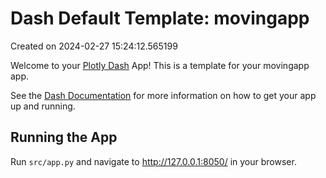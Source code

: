 # Dash Default Template: movingapp

Created on 2024-02-27 15:24:12.565199

Welcome to your [Plotly Dash](https://plotly.com/dash/) App! This is a template for your movingapp app.

See the [Dash Documentation](https://dash.plotly.com/introduction) for more information on how to get your app up and running.

## Running the App

Run `src/app.py` and navigate to http://127.0.0.1:8050/ in your browser.